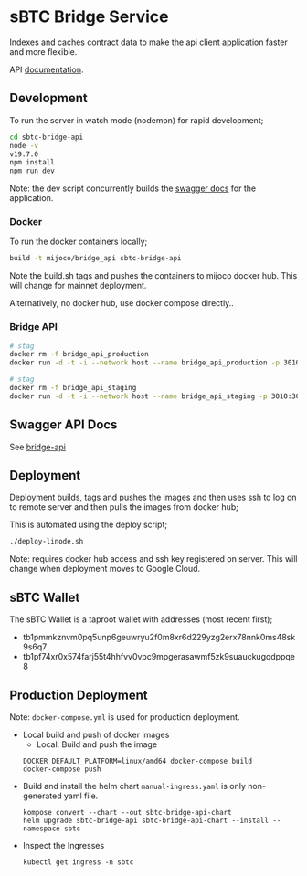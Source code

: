 # sBTC Bridge Service

Indexes and caches contract data to make the api client application faster
and more flexible.

API [documentation](https://mainnet.bridge.sbtc.tech/bridge-api/docs/).

## Development

To run the server in watch mode (nodemon) for rapid development;

```bash
cd sbtc-bridge-api
node -v
v19.7.0
npm install
npm run dev
```

Note: the dev script concurrently builds the [swagger docs](http://localhost:3010/docs) for
the application.

### Docker

To run the docker containers locally;

```bash
build -t mijoco/bridge_api sbtc-bridge-api
```

Note the build.sh tags and pushes the containers to mijoco docker hub. This will change for mainnet
deployment.

Alternatively, no docker hub, use docker compose directly..

### Bridge API

```bash
# stag
docker rm -f bridge_api_production
docker run -d -t -i --network host --name bridge_api_production -p 3010:3010 -e NODE_ENV='linode-production' -e mongoDbUrl=${SBTC_MONGO_URL} -e mongoDbName=${SBTC_MONGO_DBNAME} -e mongoUser=${SBTC_MONGO_USER} -e mongoPwd=${SBTC_MONGO_PWD} -e btcRpcUser=${SBTC_BTC_RPC_USER} -e btcRpcPwd=${SBTC_BTC_RPC_PWD}  -e btcNode=${SBTC_BTC_NODE} -e btcSchnorrReveal=${SBTC_BTC_SCHNORR_KEY_REVEAL} -e btcSchnorrReclaim=${SBTC_BTC_SCHNORR_KEY_RECLAIM} -e btcSchnorrOracle=${SBTC_BTC_SCHNORR_KEY_ORACLE} -e sbtcContractId=${SBTC_CONTRACT_ID} -e poxContractId=${POX_CONTRACT_ID} -e network=${SBTC_NETWORK} -e stacksApi=${SBTC_STACKS_API} -e stacksExplorerUrl=${SBTC_STACKS_EXPLORER_URL} -e bitcoinExplorerUrl=${SBTC_BITCOIN_EXPLORER_URL} -e mempoolUrl=${SBTC_BITCOIN_MEMPOOL_URL} -e blockCypherUrl=${SBTC_BITCOIN_BLOCKCYPHER_URL} -e publicAppVersion=${SBTC_PUBLIC_APP_VERSION} -e host=${SBTC_HOST} -e port=${SBTC_PORT} -e walletPath=${SBTC_WALLET_PATH} -e daoProposals=${SBTC_DOA_PROPOSALS} -e daoProposal=${SBTC_DOA_PROPOSAL} mijoco/bridge_api
```

```bash
# stag
docker rm -f bridge_api_staging
docker run -d -t -i --network host --name bridge_api_staging -p 3010:3010 -e NODE_ENV='linode-staging' -e mongoDbUrl=${SBTC_MONGO_URL} -e mongoDbName=${SBTC_MONGO_DBNAME} -e mongoUser=${SBTC_MONGO_USER} -e mongoPwd=${SBTC_MONGO_PWD} -e btcRpcUser=${SBTC_BTC_RPC_USER} -e btcRpcPwd=${SBTC_BTC_RPC_PWD}  -e btcNode=${SBTC_BTC_NODE} -e btcSchnorrReveal=${SBTC_BTC_SCHNORR_KEY_REVEAL} -e btcSchnorrReclaim=${SBTC_BTC_SCHNORR_KEY_RECLAIM} -e btcSchnorrOracle=${SBTC_BTC_SCHNORR_KEY_ORACLE} -e sbtcContractId=${SBTC_CONTRACT_ID} -e poxContractId=${POX_CONTRACT_ID} -e network=${SBTC_NETWORK} -e stacksApi=${SBTC_STACKS_API} -e stacksExplorerUrl=${SBTC_STACKS_EXPLORER_URL} -e bitcoinExplorerUrl=${SBTC_BITCOIN_EXPLORER_URL} -e mempoolUrl=${SBTC_BITCOIN_MEMPOOL_URL} -e blockCypherUrl=${SBTC_BITCOIN_BLOCKCYPHER_URL} -e publicAppVersion=${SBTC_PUBLIC_APP_VERSION} -e host=${SBTC_HOST} -e port=${SBTC_PORT} -e walletPath=${SBTC_WALLET_PATH} -e daoProposals=${SBTC_DOA_PROPOSALS} -e daoProposal=${SBTC_DOA_PROPOSAL} mijoco/bridge_api
```

## Swagger API Docs

See [bridge-api](https://mainnet.bridge.sbtc.tech/bridge-api/docs/#/)

## Deployment

Deployment builds, tags and pushes the images and then uses ssh to log on to remote server
and then pulls the images from docker hub;

This is automated using the deploy script;

```bash
./deploy-linode.sh
```

Note: requires docker hub access and ssh key registered on server. This will change when deployment
moves to Google Cloud.

## sBTC Wallet

The sBTC Wallet is a taproot wallet with addresses (most recent first);

- tb1pmmkznvm0pq5unp6geuwryu2f0m8xr6d229yzg2erx78nnk0ms48sk9s6q7
- tb1pf74xr0x574farj55t4hhfvv0vpc9mpgerasawmf5zk9suauckugqdppqe8

## Production Deployment

Note: `docker-compose.yml` is used for production deployment.

- Local build and push of docker images
  - Local: Build and push the image
  ```
  DOCKER_DEFAULT_PLATFORM=linux/amd64 docker-compose build
  docker-compose push
  ```
- Build and install the helm chart
  `manual-ingress.yaml` is only non-generated yaml file.
  ```
  kompose convert --chart --out sbtc-bridge-api-chart
  helm upgrade sbtc-bridge-api sbtc-bridge-api-chart --install --namespace sbtc
  ```
- Inspect the Ingresses
  ```
  kubectl get ingress -n sbtc
  ```
  